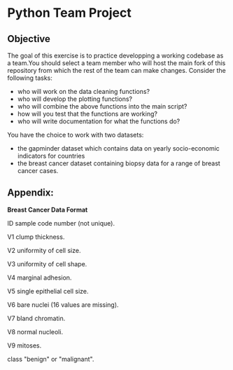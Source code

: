 # Python Team Project

## Objective

The goal of this exercise is to practice developping a working codebase as a team.You should select a team member who will host the main fork of this repository from which the rest of the team can make changes. Consider the following tasks:

- who will work on the data cleaning functions?
- who will develop the plotting functions?
- who will combine the above functions into the main script?
- how will you test that the functions are working?
- who will write documentation for what the functions do?

You have the choice to work with two datasets:
- the gapminder dataset which contains data on yearly socio-economic indicators for countries
- the breast cancer dataset containing biopsy data for a range of breast cancer cases.


## Appendix:

**Breast Cancer Data Format**

ID
sample code number (not unique).

V1
clump thickness.

V2
uniformity of cell size.

V3
uniformity of cell shape.

V4
marginal adhesion.

V5
single epithelial cell size.

V6
bare nuclei (16 values are missing).

V7
bland chromatin.

V8
normal nucleoli.

V9
mitoses.

class
"benign" or "malignant".
